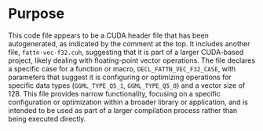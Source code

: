 # Purpose
This code file appears to be a CUDA header file that has been autogenerated, as indicated by the comment at the top. It includes another file, `fattn-vec-f32.cuh`, suggesting that it is part of a larger CUDA-based project, likely dealing with floating-point vector operations. The file declares a specific case for a function or macro, `DECL_FATTN_VEC_F32_CASE`, with parameters that suggest it is configuring or optimizing operations for specific data types (`GGML_TYPE_Q5_1`, `GGML_TYPE_Q5_0`) and a vector size of 128. This file provides narrow functionality, focusing on a specific configuration or optimization within a broader library or application, and is intended to be used as part of a larger compilation process rather than being executed directly.
